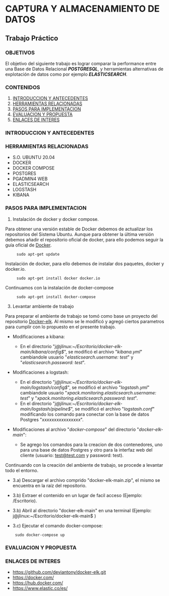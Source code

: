 # CAPTURA Y ALMACENAMIENTO DE DATOS
## Trabajo Práctico
### OBJETIVOS
El objetivo del siguiente trabajo es lograr comparar la performance entre una Base de Datos Relacional ***POSTGRESQL***, y herramientas alternativas de explotación de datos como por ejemplo ***ELASTICSEARCH***.

### CONTENIDOS

1. [INTRODUCCION Y ANTECEDENTES](#INTRODUCCION-Y-ANTECEDENTES)
2. [HERRAMIENTAS RELACIONADAS](#HERRAMIENTAS-RELACIONADAS)
3. [PASOS PARA IMPLEMENTACION](#PASOS-PARA-IMPLEMENTACION)
4. [EVALUACION Y PROPUESTA](#EVALUACION-Y-PROPUESTA)
5. [ENLACES DE INTERES](#ENLACES-DE-INTERES)

### INTRODUCCION Y ANTECEDENTES

### HERRAMIENTAS RELACIONADAS
* S.O. UBUNTU 20.04
* DOCKER
* DOCKER COMPOSE
* POSTGRES
* PGADMIN4 WEB
* ELASTICSEARCH
* LOGSTASH
* KIBANA

### PASOS PARA IMPLEMENTACION

1) Instalación de docker  y docker compose.

Para obtener una versión estable de Docker debemos de actualizar los repositorios del Sistema Ubuntu. Aunque para obtener la última         versión debemos añadir el repositorio oficial de docker, para ello podemos seguir la guía oficial de [Docker](http://docker.com).

         sudo apt-get update

Instalación de docker, para ello debemos de instalar dos paquetes, docker y docker.io.

         sudo apt-get install docker docker.io

Continuamos con la instalación de docker-compose

         sudo apt-get install docker-compose

3) Levantar ambiente de trabajo

Para preparar el ambiente de trabajo se tomó como base un proyecto del repositorio [Docker-elk](http://github.com/deviantony/docker-elk.git). Al mismo se le modificó y agregó ciertos parametros para cumplir con lo propuesto en el presente trabajo.

  * Modificaciones a kibana:
    - En el directorio "*j@jlinux:~/Escritorio/docker-elk-main/kibana/config$*", se modificó el archivo "*kibana.yml*" cambiandole usuario "*elasticsearch.username: test*" y "*elasticsearch.password: test*".

  * Modificaciones a logstash:
    - En el directorio "*j@jlinux:~/Escritorio/docker-elk-main/logstash/config$*", se modificó el archivo "*logstash.yml*" cambiandole usuario "*xpack.monitoring.elasticsearch.username: test*" y "*xpack.monitoring.elasticsearch.password: test*".
    - En el directorio "*j@jlinux:~/Escritorio/docker-elk-main/logstash/pipeline$*", se modificó el archivo "*logstash.conf*" modificando los comando para conectar con la base de datos Postgres "*xxxxxxxxxxxxxxxx*".

  * Modificaciones al archivo "*docker-compose*" del directorio "*docker-elk-main*":
    - Se agrego los comandos para la creacion de dos contenedores, uno para una base de datos Postgres y otro para la interfaz web del cliente (usuario: test@test.com y password: test).

Continuando con la creación del ambiente de trabajo, se procede a levantar todo el entorno.

  * 3.a) Descargar el archivo comprido "docker-elk-main.zip", el mismo se encuentra en la raíz del repositorio.
  * 3.b) Extraer el contenido en un lugar de facil acceso (Ejemplo: /Escritorio).
  * 3.b) Abril al directorio "docker-elk-main" en una terminal (Ejemplo: j@jlinux:~/Escritorio/docker-elk-main$ )
  * 3.c) Ejecutar el comando docker-compose:

         sudo docker-compose up

### EVALUACION Y PROPUESTA


### ENLACES DE INTERES

- https://github.com/deviantony/docker-elk.git
- https://docker.com/
- https://hub.docker.com/
- https://www.elastic.co/es/



